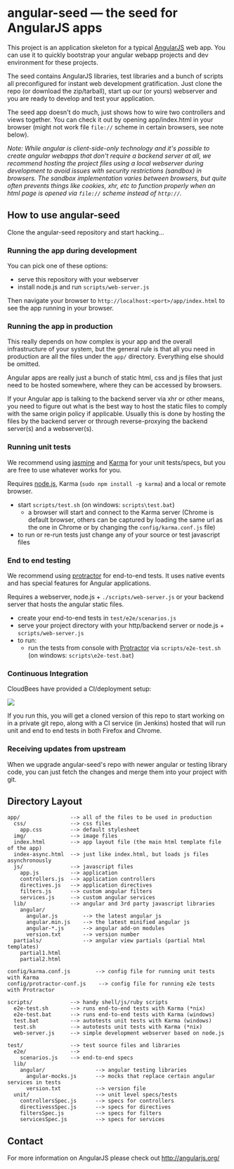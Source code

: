 # angular-seed — the seed for AngularJS apps

This project is an application skeleton for a typical [AngularJS](http://angularjs.org/) web app.
You can use it to quickly bootstrap your angular webapp projects and dev environment for these
projects.

The seed contains AngularJS libraries, test libraries and a bunch of scripts all preconfigured for
instant web development gratification. Just clone the repo (or download the zip/tarball), start up
our (or yours) webserver and you are ready to develop and test your application.

The seed app doesn't do much, just shows how to wire two controllers and views together. You can
check it out by opening app/index.html in your browser (might not work file `file://` scheme in
certain browsers, see note below).

_Note: While angular is client-side-only technology and it's possible to create angular webapps that
don't require a backend server at all, we recommend hosting the project files using a local
webserver during development to avoid issues with security restrictions (sandbox) in browsers. The
sandbox implementation varies between browsers, but quite often prevents things like cookies, xhr,
etc to function properly when an html page is opened via `file://` scheme instead of `http://`._


## How to use angular-seed

Clone the angular-seed repository and start hacking...


### Running the app during development

You can pick one of these options:

* serve this repository with your webserver
* install node.js and run `scripts/web-server.js`

Then navigate your browser to `http://localhost:<port>/app/index.html` to see the app running in
your browser.


### Running the app in production

This really depends on how complex is your app and the overall infrastructure of your system, but
the general rule is that all you need in production are all the files under the `app/` directory.
Everything else should be omitted.

Angular apps are really just a bunch of static html, css and js files that just need to be hosted
somewhere, where they can be accessed by browsers.

If your Angular app is talking to the backend server via xhr or other means, you need to figure
out what is the best way to host the static files to comply with the same origin policy if
applicable. Usually this is done by hosting the files by the backend server or through
reverse-proxying the backend server(s) and a webserver(s).


### Running unit tests

We recommend using [jasmine](http://pivotal.github.com/jasmine/) and
[Karma](http://karma-runner.github.io) for your unit tests/specs, but you are free
to use whatever works for you.

Requires [node.js](http://nodejs.org/), Karma (`sudo npm install -g karma`) and a local
or remote browser.

* start `scripts/test.sh` (on windows: `scripts\test.bat`)
  * a browser will start and connect to the Karma server (Chrome is default browser, others can be captured by loading the same url as the one in Chrome or by changing the `config/karma.conf.js` file)
* to run or re-run tests just change any of your source or test javascript files


### End to end testing

We recommend using [protractor](https://github.com/angular/protractor) for end-to-end tests. It
uses native events and has special features for Angular applications.

Requires a webserver, node.js + `./scripts/web-server.js` or your backend server that hosts the angular static files.

* create your end-to-end tests in `test/e2e/scenarios.js`
* serve your project directory with your http/backend server or node.js + `scripts/web-server.js`
* to run:
  * run the tests from console with [Protractor](https://github.com/angular/protractor) via
    `scripts/e2e-test.sh` (on windows: `scripts\e2e-test.bat`)

### Continuous Integration

CloudBees have provided a CI/deployment setup:

<a href="https://grandcentral.cloudbees.com/?CB_clickstart=https://raw.github.com/CloudBees-community/angular-js-clickstart/master/clickstart.json"><img src="https://d3ko533tu1ozfq.cloudfront.net/clickstart/deployInstantly.png"/></a>

If you run this, you will get a cloned version of this repo to start working on in a private git repo, 
along with a CI service (in Jenkins) hosted that will run unit and end to end tests in both Firefox and Chrome.

### Receiving updates from upstream

When we upgrade angular-seed's repo with newer angular or testing library code, you can just
fetch the changes and merge them into your project with git.


## Directory Layout

    app/                --> all of the files to be used in production
      css/              --> css files
        app.css         --> default stylesheet
      img/              --> image files
      index.html        --> app layout file (the main html template file of the app)
      index-async.html  --> just like index.html, but loads js files asynchronously
      js/               --> javascript files
        app.js          --> application
        controllers.js  --> application controllers
        directives.js   --> application directives
        filters.js      --> custom angular filters
        services.js     --> custom angular services
      lib/              --> angular and 3rd party javascript libraries
        angular/
          angular.js        --> the latest angular js
          angular.min.js    --> the latest minified angular js
          angular-*.js      --> angular add-on modules
          version.txt       --> version number
      partials/             --> angular view partials (partial html templates)
        partial1.html
        partial2.html

    config/karma.conf.js        --> config file for running unit tests with Karma
    config/protractor-conf.js    --> config file for running e2e tests with Protractor

    scripts/            --> handy shell/js/ruby scripts
      e2e-test.sh       --> runs end-to-end tests with Karma (*nix)
      e2e-test.bat      --> runs end-to-end tests with Karma (windows)
      test.bat          --> autotests unit tests with Karma (windows)
      test.sh           --> autotests unit tests with Karma (*nix)
      web-server.js     --> simple development webserver based on node.js

    test/               --> test source files and libraries
      e2e/              -->
        scenarios.js    --> end-to-end specs
      lib/
        angular/                --> angular testing libraries
          angular-mocks.js      --> mocks that replace certain angular services in tests
          version.txt           --> version file
      unit/                     --> unit level specs/tests
        controllersSpec.js      --> specs for controllers
        directivessSpec.js      --> specs for directives
        filtersSpec.js          --> specs for filters
        servicesSpec.js         --> specs for services

## Contact

For more information on AngularJS please check out http://angularjs.org/
